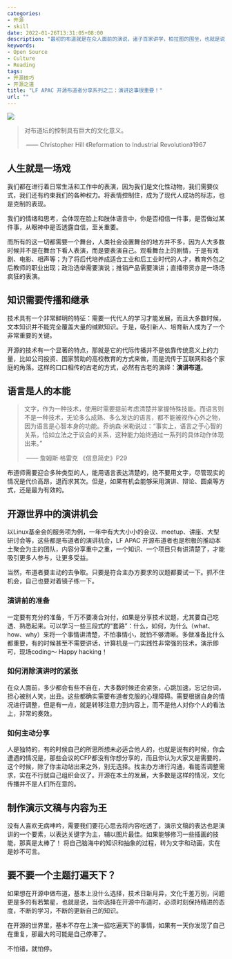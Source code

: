 ```yaml
---
categories:
- 开源
- skill
date: 2022-01-26T13:31:05+08:00
description: "最初的布道就是在众人面前的演说，诸子百家讲学，柏拉图的围坐，也就是说布道，最为原始和本质的形式就是在受众面前讲出来：思想、观念、知识、价值观......数字时代，这一点也并没有变，变的是需要更加频繁的面对不同的受众和讲授不断变化的知识。"
keywords:
- Open Source
- Culture
- Reading
tags:
- 开源技巧
- 开源之道
title: "LF APAC 开源布道者分享系列之二：演讲这事很重要！"
url: ""
---
```

![](images/lijiansheng-at-redhat-china-office.jpg)

> 对布道坛的控制具有巨大的文化意义。
>
> ​        —— Christopher Hill 《Reformation to Industrial Revolution》1967

## 人生就是一场戏

我们都在进行着日常生活和工作中的表演，因为我们是文化性动物，我们需要仪式，我们还有约束我们的各种权力。将表情控制住，成为了现代人成功的标志，也是克制的表现。

我们的情绪和思考，会体现在脸上和肢体语言中，你是否相信一件事，是否做过某件事，从眼神中是否透露自信，至关重要。

而所有的这一切都需要一个舞台，人类社会设置舞台的地方并不多，因为人大多数时候并不是在舞台下看人表演，而是要表演自己。观看舞台上的剧情，于是有戏剧、电影、相声等；为了将后代培养成适合工业和后工业时代的人才，教育外包之后教师的职业出现；政治选举需要演说；推销产品需要演讲；直播带货亦是一场场疯狂的表演。

## 知识需要传播和继承

技术具有一个非常鲜明的特征：需要一代代人的学习才能发展，而且大多数时候，文本知识并不能完全覆盖大量的缄默知识。于是，吸引新人、培育新人成为了一个非常重要的关键。

开源的技术有一个显著的特点，那就是它的代际传播并不是依靠传统意义上的力量，比如公司投资、国家赞助的高校教育的方式来做，而是流传于互联网和各个家庭的角落。这样的口口相传的古老的方式，必然有古老的演绎：**演讲布道**。

## 语言是人的本能

>  文字，作为一种技术，使用时需要提前考虑清楚并掌握特殊技能。而语言则不是一种技术，无论多么成熟、多么发达的语言，都不能被视作心外之物，因为语言是心智本身的功能。乔纳森·米勒说过：“事实上，语言之于心智的关系，恰如立法之于议会的关系，这种能力始终通过一系列的具体动作体现出来。”
>
> ​          —— 詹姆斯·格雷克 《信息简史》P29

布道师需要迎合多种类型的人，能用语言表达清楚的，绝不要用文字，尽管现实的情况是代价高昂，退而求其次。但是，如果有机会能够采用演讲、辩论、圆桌等方式，还是最为有效的。

## 开源世界中的演讲机会

以Linux基金会的服务项为例，一年中有大大小小的会议、meetup、讲座、大型研讨会等，这些都是布道者的演讲机会，LF APAC 开源布道者也是积极的推动本土聚会为主的团队，内容分享重中之重，一个知识、一个项目只有讲清楚了，才能吸引更多人参与，让更多受益。

当然，布道者要主动的去争取。只要是符合主办方要求的议题都要试一下。抓不住机会，自己也要对着镜子练一下。

### 演讲前的准备

一定要有充分的准备，千万不要凑合对付，如果是分享技术议题，尤其要自己吃透、熟悉起来。可以学习一些三段式的“套路”：什么，如何，为什么（what、how、why）来将一个事情讲清楚，不怕事情小，就怕不够清晰。多做准备比什么都重要，有的时候甚至不需要讲话，计算机是一门实践性非常强的技术，演示即可，现场coding～ Happy hacking！

### 如何消除演讲时的紧张

在众人面前，多少都会有些不自在，大多数时候还会紧张，心跳加速，忘记台词，担心被别人笑，出丑。这些都确实需要布道者克服的心理障碍。需要根据自身的情况进行调整，但是有一点，就是转移注意力到内容上，而不是他人对你个人的看法上，非常的奏效。

### 如何主动分享

人是独特的，有的时候自己的所思所想未必适合他人的，也就是说有的时候，你会遭遇的情况是，那些会议的CFP都没有你想分享的，而且你认为大家又是需要的，这个时候，除了你主动站出来之外，别无选择。找主办方进行沟通，看能否调整需求，实在不行就自己组织会议了。开源在本土的发展，大多数是这样的情况，文化传播并不是人们所在意的。

## 制作演示文稿与内容为王

没有人喜欢无病呻吟，需要我们要花心思去将内容吃透了，演示文稿的表达也是演讲的一个要素，以表达关键字为主，辅以图片最佳。如果能够修习一些插画的技能，那真是太棒了！ 将自己脑海中的知识和抽象的过程，转为文字和动画，实在是妙不可言。

## 要不要一个主题打遍天下？

如果想在开源中做布道，基本上没什么选择，技术日新月异，文化千差万别，问题更是多的有若繁星，也就是说，当你选择在开源中布道时，必须时刻保持精进的态度，不断的学习，不断的更新自己的知识。

在开源的世界里，基本不存在上演一招吃遍天下的事情，如果有一天你发现了自己在重复，那最大的可能是自己停滞了。

不怕错，就怕停。

